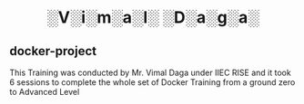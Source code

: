 <h1 align="center">░V░i░m░a░l░ ░D░a░g░a░</h1>

## docker-project
This Training was conducted by Mr. Vimal Daga under IIEC RISE and it took 6 sessions to complete the whole set of Docker Training from a ground zero to Advanced Level
